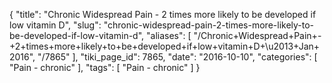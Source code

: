 {
    "title": "Chronic Widespread Pain - 2 times more likely to be developed if low vitamin D",
    "slug": "chronic-widespread-pain-2-times-more-likely-to-be-developed-if-low-vitamin-d",
    "aliases": [
        "/Chronic+Widespread+Pain+-+2+times+more+likely+to+be+developed+if+low+vitamin+D+\u2013+Jan+2016",
        "/7865"
    ],
    "tiki_page_id": 7865,
    "date": "2016-10-10",
    "categories": [
        "Pain - chronic"
    ],
    "tags": [
        "Pain - chronic"
    ]
}